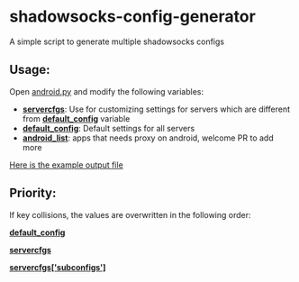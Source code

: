 # shadowsocks-config-generator
A simple script to generate multiple shadowsocks configs

## Usage:
Open [android.py](https://github.com/HeIsNotMyChairman/shadowsocks-config-generator/blob/main/android.py) and modify the following variables:
- [**servercfgs**](https://github.com/HeIsNotMyChairman/shadowsocks-config-generator/blob/main/android.py#L4-L20): Use for customizing settings for servers which are different from [**default_config**](https://github.com/HeIsNotMyChairman/shadowsocks-config-generator/blob/main/android.py#L22-L32) variable
- [**default_config**](https://github.com/HeIsNotMyChairman/shadowsocks-config-generator/blob/main/android.py#L22-L32): Default settings for all servers
- [**android_list**](https://github.com/HeIsNotMyChairman/shadowsocks-config-generator/blob/main/android.py#L34-L82): apps that needs proxy on android, welcome PR to add more

[Here is the example output file](https://github.com/HeIsNotMyChairman/shadowsocks-config-generator/blob/main/android.json)

## Priority:
If key collisions, the values are overwritten in the following order:

[**default_config**](https://github.com/HeIsNotMyChairman/shadowsocks-config-generator/blob/main/android.py#L22-L32)

[**servercfgs**](https://github.com/HeIsNotMyChairman/shadowsocks-config-generator/blob/main/android.py#L4-L20)

[**servercfgs['subconfigs']**](https://github.com/HeIsNotMyChairman/shadowsocks-config-generator/blob/main/android.py#L7)
